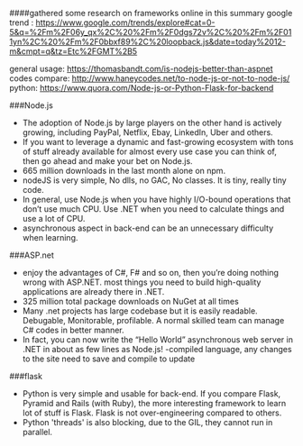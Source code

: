 ####gathered some research on frameworks online in this summary
google trend : https://www.google.com/trends/explore#cat=0-5&q=%2Fm%2F06y_qx%2C%20%2Fm%2F0dgs72v%2C%20%2Fm%2F011yn%2C%20%2Fm%2F0bbxf89%2C%20loopback.js&date=today%2012-m&cmpt=q&tz=Etc%2FGMT%2B5

general usage: https://thomasbandt.com/is-nodejs-better-than-aspnet
codes compare: http://www.haneycodes.net/to-node-js-or-not-to-node-js/
python:       https://www.quora.com/Node-js-or-Python-Flask-for-backend

###Node.js
- The adoption of Node.js by large players on the other hand is actively growing,
including PayPal, Netflix, Ebay, LinkedIn, Uber and others.
- If you want to leverage a dynamic and fast-growing ecosystem with tons of stuff 
already available for almost every use case you can think of, then go ahead and
make your bet on Node.js.
- 665 million downloads in the last month alone on npm.
- nodeJS is very simple, No dlls, no GAC, No classes. It is tiny, really tiny code.
- In general, use Node.js when you have highly I/O-bound operations that don’t use
much CPU. Use .NET when you need to calculate things and use a lot of CPU.
- asynchronous aspect in back-end can be an unnecessary difficulty when learning. 


###ASP.net
- enjoy the advantages of C#, F# and so on, then you’re doing nothing wrong with ASP.NET.
most things you need to build high-quality applications are already there in .NET.
- 325 million total package downloads on NuGet at all times
- Many .net projects has large codebase but it is easily readable. Debugable, Monitorable, 
profilable. A normal skilled team can manage C# codes in better manner.
- In fact, you can now write the “Hello World” asynchronous web server in .NET 
in about as few lines as Node.js!
-compiled language, any changes to the site need to save and compile to update

###flask
- Python is very simple and usable for back-end. If you compare Flask, Pyramid and Rails (with Ruby),
the more interesting framework to learn lot of stuff is Flask. 
Flask is not over-engineering compared to others. 
- Python 'threads' is also blocking, due to the GIL, they cannot run in parallel. 

